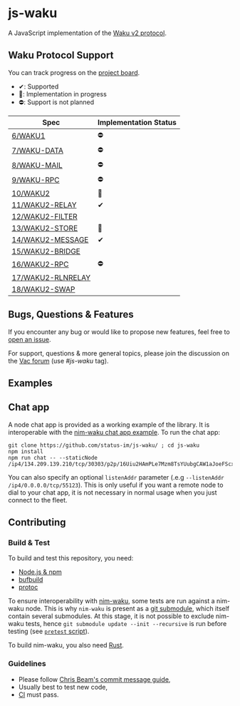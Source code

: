 # js-waku

A JavaScript implementation of the [Waku v2 protocol](https://specs.vac.dev/specs/waku/v2/waku-v2).

## Waku Protocol Support

You can track progress on the [project board](https://github.com/status-im/js-waku/projects/1).

- ✔: Supported
- 🚧: Implementation in progress
- ⛔: Support is not planned

| Spec | Implementation Status |
| ---- | -------------- |
|[6/WAKU1](https://rfc.vac.dev/spec/6)|⛔|
|[7/WAKU-DATA](https://rfc.vac.dev/spec/7)|⛔|
|[8/WAKU-MAIL](https://rfc.vac.dev/spec/8)|⛔|
|[9/WAKU-RPC](https://rfc.vac.dev/spec/9)|⛔|
|[10/WAKU2](https://rfc.vac.dev/spec/10)|🚧|
|[11/WAKU2-RELAY](https://rfc.vac.dev/spec/11)|✔|
|[12/WAKU2-FILTER](https://rfc.vac.dev/spec/12)||
|[13/WAKU2-STORE](https://rfc.vac.dev/spec/13)|🚧|
|[14/WAKU2-MESSAGE](https://rfc.vac.dev/spec/14)|✔|
|[15/WAKU2-BRIDGE](https://rfc.vac.dev/spec/15)||
|[16/WAKU2-RPC](https://rfc.vac.dev/spec/16)|⛔|
|[17/WAKU2-RLNRELAY](https://rfc.vac.dev/spec/17)||
|[18/WAKU2-SWAP](https://rfc.vac.dev/spec/18)||

## Bugs, Questions & Features

If you encounter any bug or would like to propose new features, feel free to [open an issue](https://github.com/status-im/js-waku/issues/new/).

For support, questions & more general topics, please join the discussion on the [Vac forum](https://forum.vac.dev/tag/js-waku) (use _\#js-waku_ tag).

## Examples

## Chat app

A node chat app is provided as a working example of the library.
It is interoperable with the [nim-waku chat app example](https://github.com/status-im/nim-waku/blob/master/examples/v2/chat2.nim).
To run the chat app:

```shell
git clone https://github.com/status-im/js-waku/ ; cd js-waku
npm install
npm run chat -- --staticNode /ip4/134.209.139.210/tcp/30303/p2p/16Uiu2HAmPLe7Mzm8TsYUubgCAW1aJoeFScxrLj8ppHFivPo97bUZ
```

You can also specify an optional `listenAddr` parameter (.e.g `--listenAddr /ip4/0.0.0.0/tcp/55123`).
This is only useful if you want a remote node to dial to your chat app, 
it is not necessary in normal usage when you just connect to the fleet.

## Contributing

### Build & Test

To build and test this repository, you need:
  
  - [Node.js & npm](https://nodejs.org/en/)
  - [bufbuild](https://github.com/bufbuild/buf)
  - [protoc](https://grpc.io/docs/protoc-installation/) 

To ensure interoperability with [nim-waku](https://github.com/status-im/nim-waku/), some tests are run against a nim-waku node.
This is why `nim-waku` is present as a [git submodule](https://git-scm.com/book/en/v2/Git-Tools-Submodules), which itself contain several submodules.
At this stage, it is not possible to exclude nim-waku tests, hence `git submodule update --init --recursive` is run before testing (see [`pretest` script](https://github.com/status-im/js-waku/blob/main/package.json)).

To build nim-waku, you also need [Rust](https://www.rust-lang.org/tools/install).

### Guidelines

- Please follow [Chris Beam's commit message guide](https://chris.beams.io/posts/git-commit/),
- Usually best to test new code,
- [CI](https://github.com/status-im/js-waku/blob/main/.github/workflows/ci.yml) must pass.
